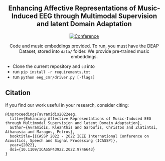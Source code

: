 <div align="center">

## Enhancing Affective Representations of Music-Induced EEG through Multimodal Supervision and latent Domain Adaptation
[![Conference](http://img.shields.io/badge/ICASSP-2022-4b44ce.svg)](https://ieeexplore.ieee.org/document/9746643)

Code and music embeddings provided. To run, you must have the DEAP Dataset, stored into `data/` folder. We provide pre-trained music embeddings.

</div>
  
* Clone the current repository and `cd` into
* run `pip install -r requirements.txt`
* run `python eeg_cmr/driver.py [-flags]`

## Citation

If you find our work useful in your research, consider citing:

```
@inproceedings{avramidis2022eeg,
  title={Enhancing Affective Representations of Music-Induced EEG through Multimodal Supervision and latent Domain Adaptation},
  author={Avramidis, Kleanthis and Garoufis, Christos and Zlatintsi, Athanasia and Maragos, Petros},
  booktitle={ICASSP 2022 - 2022 IEEE International Conference on Acoustics, Speech and Signal Processing (ICASSP)},
  year={2022},
  doi={10.1109/ICASSP43922.2022.9746643}
}
```
